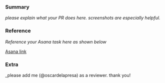 ### Summary

_please explain what your PR does here. screenshots are especially helpful._

### Reference

_Reference your Asana task here as shown below_

[Asana link](https://app.asana.com/0/1202843173947642/1203342704035634/f)

### Extra

_please add me (@oscardelapresa) as a reviewer. thank you!
